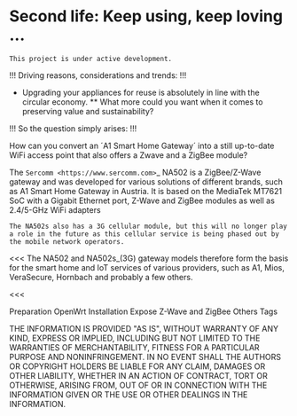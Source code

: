 # Second life: Keep using, keep loving ...
```
This project is under active development.

```


!!! Driving reasons, considerations and trends:
!!! 


* Upgrading your appliances for reuse is absolutely in line with the circular economy. 
** What more could you want when it comes to preserving value and sustainability?

!!! So the question simply arises:
!!! 


How can you convert an ´A1 Smart Home Gateway´ into a still up-to-date WiFi access point that also offers a Zwave and a ZigBee module?


The `Sercomm <https://www.sercomm.com>`_ NA502 is a ZigBee/Z-Wave gateway and was developed for various solutions of different brands, such as A1 Smart Home Gateway in Austria. It is based on the MediaTek MT7621 SoC with a Gigabit Ethernet port, Z-Wave and ZigBee modules as well as 2.4/5-GHz WiFi adapters



```
The NA502s also has a 3G cellular module, but this will no longer play a role in the future as this cellular service is being phased out by the mobile network operators.

```



<<<
The NA502 and NA502s_(3G) gateway models therefore form the basis for the smart home and IoT services of various providers, such as A1, Mios, VeraSecure, Hornbach and probably a few others.

<<<



   Preparation
   OpenWrt Installation
   Expose Z-Wave and ZigBee
   Others
   Tags


THE INFORMATION IS PROVIDED "AS IS", WITHOUT WARRANTY OF ANY KIND, EXPRESS OR IMPLIED, INCLUDING BUT NOT LIMITED TO THE WARRANTIES OF MERCHANTABILITY, FITNESS FOR A PARTICULAR PURPOSE AND NONINFRINGEMENT. IN NO EVENT SHALL THE AUTHORS OR COPYRIGHT HOLDERS BE LIABLE FOR ANY CLAIM, DAMAGES OR OTHER LIABILITY, WHETHER IN AN ACTION OF CONTRACT, TORT OR OTHERWISE, ARISING FROM, OUT OF OR IN CONNECTION WITH THE INFORMATION GIVEN OR THE USE OR OTHER DEALINGS IN THE INFORMATION.
